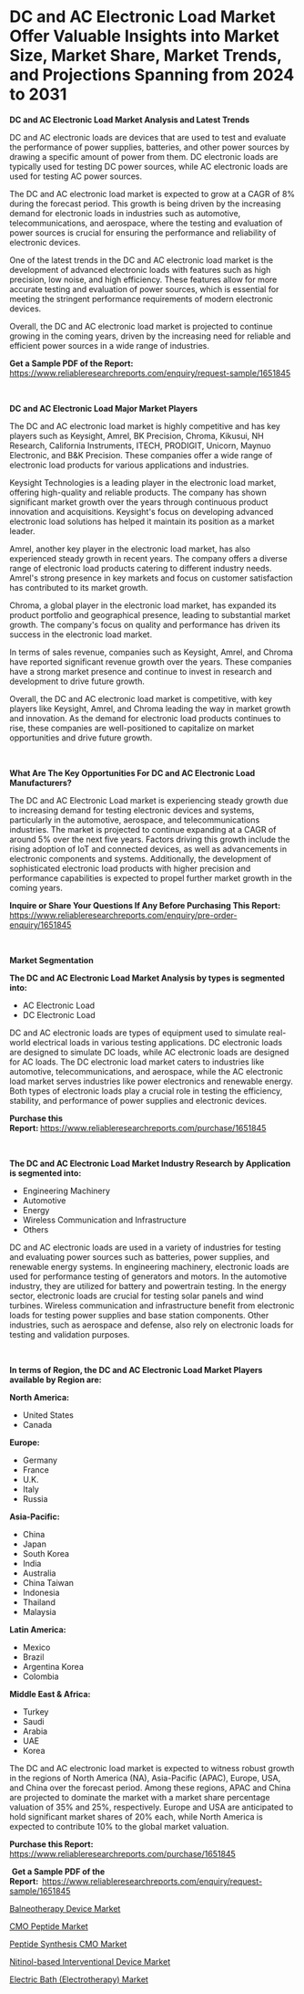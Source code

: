 <p><h1>DC and AC Electronic Load Market Offer Valuable Insights into Market Size, Market Share, Market Trends, and Projections Spanning from 2024 to 2031</h1></p><p><strong>DC and AC Electronic Load Market Analysis and Latest Trends</strong></p>
<p><p>DC and AC electronic loads are devices that are used to test and evaluate the performance of power supplies, batteries, and other power sources by drawing a specific amount of power from them. DC electronic loads are typically used for testing DC power sources, while AC electronic loads are used for testing AC power sources.</p><p>The DC and AC electronic load market is expected to grow at a CAGR of 8% during the forecast period. This growth is being driven by the increasing demand for electronic loads in industries such as automotive, telecommunications, and aerospace, where the testing and evaluation of power sources is crucial for ensuring the performance and reliability of electronic devices.</p><p>One of the latest trends in the DC and AC electronic load market is the development of advanced electronic loads with features such as high precision, low noise, and high efficiency. These features allow for more accurate testing and evaluation of power sources, which is essential for meeting the stringent performance requirements of modern electronic devices.</p><p>Overall, the DC and AC electronic load market is projected to continue growing in the coming years, driven by the increasing need for reliable and efficient power sources in a wide range of industries.</p></p>
<p><strong>Get a Sample PDF of the Report:&nbsp;</strong> <a href="https://www.reliableresearchreports.com/enquiry/request-sample/1651845">https://www.reliableresearchreports.com/enquiry/request-sample/1651845</a></p>
<p>&nbsp;</p>
<p><strong>DC and AC Electronic Load Major Market Players</strong></p>
<p><p>The DC and AC electronic load market is highly competitive and has key players such as Keysight, Amrel, BK Precision, Chroma, Kikusui, NH Research, California Instruments, ITECH, PRODIGIT, Unicorn, Maynuo Electronic, and B&K Precision. These companies offer a wide range of electronic load products for various applications and industries.</p><p>Keysight Technologies is a leading player in the electronic load market, offering high-quality and reliable products. The company has shown significant market growth over the years through continuous product innovation and acquisitions. Keysight's focus on developing advanced electronic load solutions has helped it maintain its position as a market leader.</p><p>Amrel, another key player in the electronic load market, has also experienced steady growth in recent years. The company offers a diverse range of electronic load products catering to different industry needs. Amrel's strong presence in key markets and focus on customer satisfaction has contributed to its market growth.</p><p>Chroma, a global player in the electronic load market, has expanded its product portfolio and geographical presence, leading to substantial market growth. The company's focus on quality and performance has driven its success in the electronic load market.</p><p>In terms of sales revenue, companies such as Keysight, Amrel, and Chroma have reported significant revenue growth over the years. These companies have a strong market presence and continue to invest in research and development to drive future growth.</p><p>Overall, the DC and AC electronic load market is competitive, with key players like Keysight, Amrel, and Chroma leading the way in market growth and innovation. As the demand for electronic load products continues to rise, these companies are well-positioned to capitalize on market opportunities and drive future growth.</p></p>
<p>&nbsp;</p>
<p><strong>What Are The Key Opportunities For DC and AC Electronic Load Manufacturers?</strong></p>
<p><p>The DC and AC Electronic Load market is experiencing steady growth due to increasing demand for testing electronic devices and systems, particularly in the automotive, aerospace, and telecommunications industries. The market is projected to continue expanding at a CAGR of around 5% over the next five years. Factors driving this growth include the rising adoption of IoT and connected devices, as well as advancements in electronic components and systems. Additionally, the development of sophisticated electronic load products with higher precision and performance capabilities is expected to propel further market growth in the coming years.</p></p>
<p><strong>Inquire or Share Your Questions If Any Before Purchasing This Report:</strong> <a href="https://www.reliableresearchreports.com/enquiry/pre-order-enquiry/1651845">https://www.reliableresearchreports.com/enquiry/pre-order-enquiry/1651845</a></p>
<p>&nbsp;</p>
<p><strong>Market Segmentation</strong></p>
<p><strong>The DC and AC Electronic Load Market Analysis by types is segmented into:</strong></p>
<p><ul><li>AC Electronic Load</li><li>DC Electronic Load</li></ul></p>
<p><p>DC and AC electronic loads are types of equipment used to simulate real-world electrical loads in various testing applications. DC electronic loads are designed to simulate DC loads, while AC electronic loads are designed for AC loads. The DC electronic load market caters to industries like automotive, telecommunications, and aerospace, while the AC electronic load market serves industries like power electronics and renewable energy. Both types of electronic loads play a crucial role in testing the efficiency, stability, and performance of power supplies and electronic devices.</p></p>
<p><strong>Purchase this Report:&nbsp;</strong><a href="https://www.reliableresearchreports.com/purchase/1651845">https://www.reliableresearchreports.com/purchase/1651845</a></p>
<p>&nbsp;</p>
<p><strong>The DC and AC Electronic Load Market Industry Research by Application is segmented into:</strong></p>
<p><ul><li>Engineering Machinery</li><li>Automotive</li><li>Energy</li><li>Wireless Communication and Infrastructure</li><li>Others</li></ul></p>
<p><p>DC and AC electronic loads are used in a variety of industries for testing and evaluating power sources such as batteries, power supplies, and renewable energy systems. In engineering machinery, electronic loads are used for performance testing of generators and motors. In the automotive industry, they are utilized for battery and powertrain testing. In the energy sector, electronic loads are crucial for testing solar panels and wind turbines. Wireless communication and infrastructure benefit from electronic loads for testing power supplies and base station components. Other industries, such as aerospace and defense, also rely on electronic loads for testing and validation purposes.</p></p>
<p>&nbsp;</p>
<p><strong>In terms of Region, the DC and AC Electronic Load Market Players available by Region are:</strong></p>
<p>
    <p> <strong> North America: </strong>
        <ul>
            <li>United States</li>
            <li>Canada</li>
        </ul>
        </p> 
    <p> <strong> Europe: </strong>
        <ul>
            <li>Germany</li>
            <li>France</li>
            <li>U.K.</li>
            <li>Italy</li>
            <li>Russia</li>
        </ul>
        </p> 
    <p> <strong> Asia-Pacific: </strong>
        <ul>
            <li>China</li>
            <li>Japan</li>
            <li>South Korea</li>
            <li>India</li>
            <li>Australia</li>
            <li>China Taiwan</li>
            <li>Indonesia</li>
            <li>Thailand</li>
            <li>Malaysia</li>
        </ul>
        </p> 
    <p> <strong> Latin America: </strong>
        <ul>
            <li>Mexico</li>
            <li>Brazil</li>
            <li>Argentina Korea</li>
            <li>Colombia</li>
        </ul>
        </p> 
    <p> <strong> Middle East & Africa: </strong>
        <ul>
            <li>Turkey</li>
            <li>Saudi</li>
            <li>Arabia</li>
            <li>UAE</li>
            <li>Korea</li>
        </ul>
    </p>
    </p>
<p><p>The DC and AC electronic load market is expected to witness robust growth in the regions of North America (NA), Asia-Pacific (APAC), Europe, USA, and China over the forecast period. Among these regions, APAC and China are projected to dominate the market with a market share percentage valuation of 35% and 25%, respectively. Europe and USA are anticipated to hold significant market shares of 20% each, while North America is expected to contribute 10% to the global market valuation.</p></p>
<p><strong>Purchase this Report: </strong><a href="https://www.reliableresearchreports.com/purchase/1651845">https://www.reliableresearchreports.com/purchase/1651845</a></p>
<p>&nbsp;<strong>Get a Sample PDF of the Report:&nbsp;&nbsp;</strong><a href="https://www.reliableresearchreports.com/enquiry/request-sample/1651845">https://www.reliableresearchreports.com/enquiry/request-sample/1651845</a></p>
<p><strong></strong></p>
<p><p><a href="https://medium.com/@larryhill766/decoding-balneotherapy-device-market-metrics-market-share-trends-and-growth-patterns-4a0ef07cceb4">Balneotherapy Device Market</a></p><p><a href="https://medium.com/@larryhill766/cmo-peptide-market-insights-into-market-cagr-market-trends-and-growth-strategies-9b765e55c698">CMO Peptide Market</a></p><p><a href="https://medium.com/@larryhill766/peptide-synthesis-cmo-market-competitive-analysis-market-trends-and-forecast-to-2031-07ecfb70d3de">Peptide Synthesis CMO Market</a></p><p><a href="https://medium.com/@larryhill766/nitinol-based-interventional-device-market-analysis-and-sze-forecasted-for-period-from-2024-to-2031-0d8e30dd92b5">Nitinol-based Interventional Device Market</a></p><p><a href="https://medium.com/@larryhill766/electric-bath-electrotherapy-market-trends-forecast-and-competitive-analysis-to-2031-078402f21927">Electric Bath (Electrotherapy) Market</a></p></p>